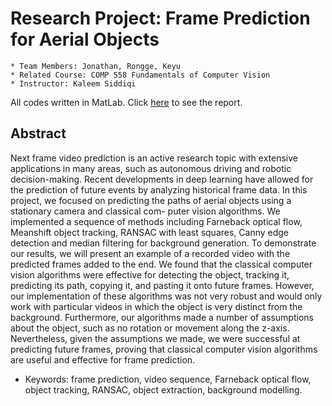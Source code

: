 # Research Project: Frame Prediction for Aerial Objects
```
* Team Members: Jonathan, Rongge, Keyu
* Related Course: COMP 558 Fundamentals of Computer Vision
* Instructor: Kaleem Siddiqi
```

All codes written in MatLab. Click [here](frame_prediction_report.pdf) to see the report.

## Abstract
Next frame video prediction is an active research topic with extensive applications in many areas, such as autonomous driving and robotic decision-making. Recent developments in deep learning have allowed for the prediction of future events by analyzing historical frame data. In this project, we focused on predicting the paths of aerial objects using a stationary camera and classical com- puter vision algorithms. We implemented a sequence of methods including Farneback optical flow, Meanshift object tracking, RANSAC with least squares, Canny edge detection and median filtering for background generation. To demonstrate our results, we will present an example of a recorded video with the predicted frames added to the end. We found that the classical computer vision algorithms were effective for detecting the object, tracking it, predicting its path, copying it, and pasting it onto future frames. However, our implementation of these algorithms was not very robust and would only work with particular videos in which the object is very distinct from the background. Furthermore, our algorithms made a number of assumptions about the object, such as no rotation or movement along the z-axis. Nevertheless, given the assumptions we made, we were successful at predicting future frames, proving that classical computer vision algorithms are useful and effective for frame prediction.
* Keywords: frame prediction, video sequence, Farneback optical flow, object tracking, RANSAC, object extraction, background modelling.
